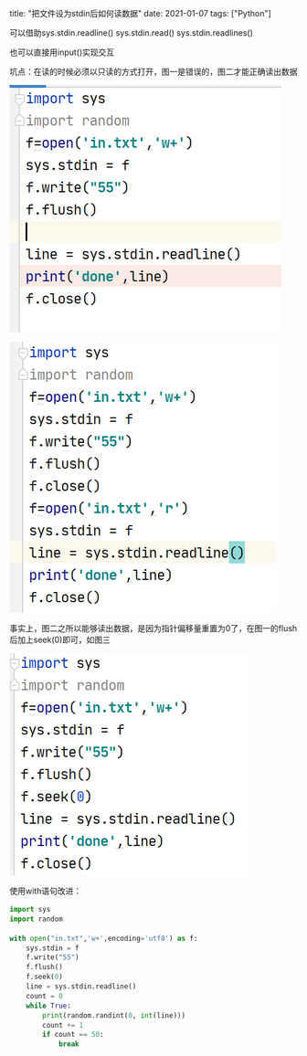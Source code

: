 title: "把文件设为stdin后如何读数据"
date: 2021-01-07
tags: ["Python"]

可以借助sys.stdin.readline() sys.stdin.read() sys.stdin.readlines()

也可以直接用input()实现交互

坑点：在读的时候必须以只读的方式打开，图一是错误的，图二才能正确读出数据



![](../docs/img/202204121645673.png)

![](../docs/img/202204121648980.png)

事实上，图二之所以能够读出数据，是因为指针偏移量重置为0了，在图一的flush后加上seek(0)即可，如图三

![图三](../docs/img/202204121655269.png)

使用with语句改进：

```python
import sys
import random

with open("in.txt",'w+',encoding='utf8') as f:
    sys.stdin = f
    f.write("55")
    f.flush()
    f.seek(0)
    line = sys.stdin.readline()
    count = 0
    while True:
        print(random.randint(0, int(line)))
        count += 1
        if count == 50:
            break
```
